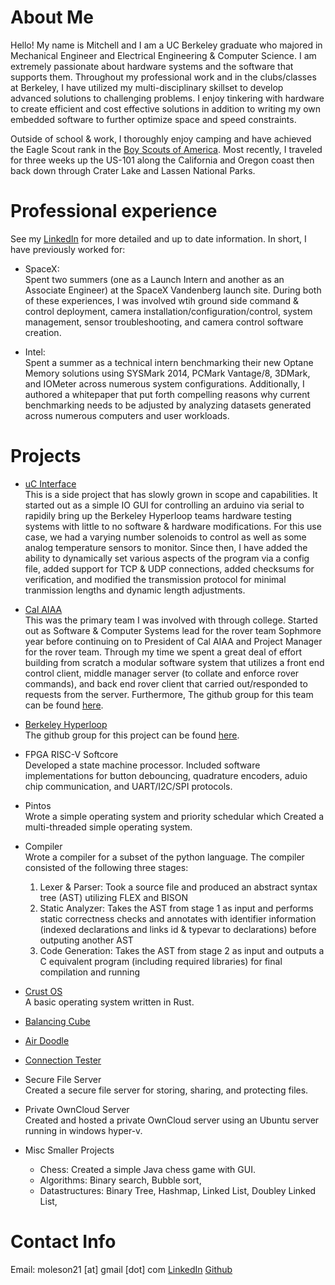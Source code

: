 # About Me
Hello! My name is Mitchell and I am a UC Berkeley graduate who majored in Mechanical Engineer and Electrical Engineering & Computer Science. I am extremely passionate about hardware systems and the software that supports them. Throughout my professional work and in the clubs/classes at Berkeley, I have utilized my multi-disciplinary skillset to develop advanced solutions to challenging problems. I enjoy tinkering with hardware to create efficient and cost effective solutions in addition to writing my own embedded software to further optimize space and speed constraints.

Outside of school & work, I thoroughly enjoy camping and have achieved the Eagle Scout rank in the [Boy Scouts of America](https://www.scouting.org/). Most recently, I traveled for three weeks up the US-101 along the California and Oregon coast then back down through Crater Lake and Lassen National Parks.


# Professional experience
See my [LinkedIn](https://www.linkedin.com/in/mitchell-oleson-42381a101/) for more detailed and up to date information. In short, I have previously worked for:

- SpaceX: <br/>
  Spent two summers (one as a Launch Intern and another as an Associate Engineer) at the SpaceX Vandenberg launch site. During both of these experiences, I was involved wtih ground side command & control deployment, camera installation/configuration/control, system management, sensor troubleshooting, and camera control software creation.

- Intel: <br/>
  Spent a summer as a technical intern benchmarking their new Optane Memory solutions using SYSMark 2014, PCMark Vantage/8, 3DMark, and IOMeter across numerous system configurations. Additionally, I authored a whitepaper that put forth compelling reasons why current benchmarking needs to be adjusted by analyzing datasets generated across numerous computers and user workloads.


# Projects

- [uC Interface](https://moleson21.github.io/uC-Interface) <br/>
  This is a side project that has slowly grown in scope and capabilities. It started out as a simple IO GUI for controlling an arduino via serial to rapidily bring up the Berkeley Hyperloop teams hardware testing systems with little to no software & hardware modifications. For this use case, we had a varying number solenoids to control as well as some analog temperature sensors to monitor. Since then, I have added the ability to dynamically set various aspects of the program via a config file, added support for TCP & UDP connections, added checksums for verification, and modified the transmission protocol for minimal tranmission lengths and dynamic length adjustments.

- [Cal AIAA](https://aiaa.berkeley.edu/) <br/>
  This was the primary team I was involved with through college. Started out as Software & Computer Systems lead for the rover team Sophmore year before continuing on to President of Cal AIAA and Project Manager for the rover team. Through my time we spent a great deal of effort building from scratch a modular software system that utilizes a front end control client, middle manager server (to collate and enforce rover commands), and back end rover client that carried out/responded to requests from the server. Furthermore, The github group for this team can be found [here](https://github.com/cal-roboops).

- [Berkeley Hyperloop](https://berkeleyhyperloop.com/) <br/>
  The github group for this project can be found [here](https://github.com/Berkeley-Hyperloop).

- FPGA RISC-V Softcore <br/>
  Developed a state machine processor. Included software implementations for button debouncing, quadrature encoders, aduio chip communication, and UART/I2C/SPI protocols.

- Pintos <br/>
  Wrote a simple operating system and priority schedular which Created a multi-threaded simple operating system.

- Compiler <br/>
  Wrote a compiler for a subset of the python language. The compiler consisted of the following three stages:
  1. Lexer & Parser: Took a source file and produced an abstract syntax tree (AST) utilizing FLEX and BISON
  1. Static Analyzer: Takes the AST from stage 1 as input and performs static correctness checks and annotates with identifier information (indexed declarations and links id & typevar to declarations) before outputing another AST
  1. Code Generation: Takes the AST from stage 2 as input and outputs a C equivalent program (including required libraries) for final compilation and running

- [Crust OS](https://github.com/moleson21/crust-os) <br/>
  A basic operating system written in Rust.

- [Balancing Cube](https://github.com/moleson21/ME135_BalancingCube)

- [Air Doodle](https://github.com/williampsmith/air-doodle)

- [Connection Tester](https://github.com/moleson21/connection-tester)

- Secure File Server <br/>
  Created a secure file server for storing, sharing, and protecting files.

- Private OwnCloud Server <br/>
  Created and hosted a private OwnCloud server using an Ubuntu server running in windows hyper-v.

- Misc Smaller Projects
  - Chess: Created a simple Java chess game with GUI.
  - Algorithms: Binary search, Bubble sort, 
  - Datastructures: Binary Tree, Hashmap, Linked List, Doubley Linked List, 


# Contact Info
Email: moleson21 [at] gmail [dot] com
[LinkedIn](https://www.linkedin.com/in/mitchell-oleson-42381a101/)
[Github](https://moleson21.github.com)
